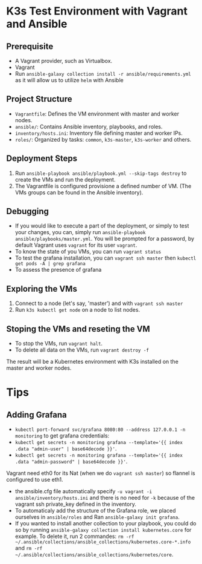 # K3s Test Environment with Vagrant and Ansible

## Prerequisite

- A Vagrant provider, such as Virtualbox.
- Vagrant
- Run `ansible-galaxy collection install -r ansible/requirements.yml` as it will allow us to utilize `helm` with Ansible

## Project Structure

- `Vagrantfile`: Defines the VM environment with master and worker nodes.
- `ansible/`: Contains Ansible inventory, playbooks, and roles.
- `inventory/hosts.ini`: Inventory file defining master and worker IPs.
- `roles/`: Organized by tasks: `common`, `k3s-master`, `k3s-worker` and others.

## Deployment Steps

1. Run `ansible-playbook ansible/playbook.yml --skip-tags destroy` to create the VMs and run the deployment.
2. The Vagrantfile is configured provisione a defined number of VM.
(The VMs groups can be found in the Ansible inventory).

## Debugging

- If you would like to execute a part of the deployment, or simply to test your changes, you can, simply run
`ansible-playbook ansible/playbooks/master.yml`.
You will be prompted for a password, by default Vagrant uses `vagrant` for its user `vagrant`.
- To know the state of you VMs, you can run `vagrant status`
- To test the grafana installation, you can `vagrant ssh master` then `kubectl get pods -A | grep grafana`
- To assess the presence of grafana

## Exploring the VMs

1. Connect to a node (let's say, 'master') and with `vagrant ssh master`
2. Run `k3s kubectl get node` on a node to list nodes.

## Stoping the VMs and reseting the VM

- To stop the VMs, run `vagrant halt`.
- To delete all data on the VMs, run `vagrant destroy -f`

The result will be a Kubernetes environment with K3s installed on the master and worker nodes.

# Tips
## Adding Grafana
- `kubectl port-forward svc/grafana 8080:80 --address 127.0.0.1 -n monitoring`
to get grafana credentials:
- `kubectl get secrets -n monitoring grafana --template='{{ index .data "admin-user" | base64decode }}'`.
- `kubectl get secrets -n monitoring grafana --template='{{ index .data "admin-password" | base64decode }}'`.

Vagrant need eth0 for its Nat (when we do `vagrant ssh master`) so flannel is configured to use eth1.

- the ansible.cfg file automatically specify `-u vagrant -i ansible/inventory/hosts.ini` and there is no need for `-k` because of the vagrant ssh private_key defined in the inventory.
- To automaticaly add the structure of the Grafana role, we placed ourselves in `ansible/roles` and Ran `ansible-galaxy init grafana`.
- If you wanted to install another collection to your playbook, you could do so by running `ansible-galaxy collection install kubernetes.core` for example. To delete it, run 2 commandes: `rm -rf ~/.ansible/collections/ansible_collections/kubernetes.core-*.info` and `rm -rf ~/.ansible/collections/ansible_collections/kubernetes/core`.